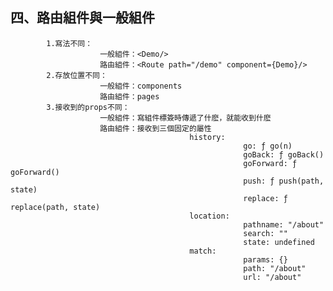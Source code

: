## 四、路由組件與一般組件

    		1.寫法不同：
    					一般組件：<Demo/>
    					路由組件：<Route path="/demo" component={Demo}/>
    		2.存放位置不同：
    					一般組件：components
    					路由組件：pages
    		3.接收到的props不同：
    					一般組件：寫組件標簽時傳遞了什麽，就能收到什麽
    					路由組件：接收到三個固定的屬性
    										history:
    													go: ƒ go(n)
    													goBack: ƒ goBack()
    													goForward: ƒ goForward()
    													push: ƒ push(path, state)
    													replace: ƒ replace(path, state)
    										location:
    													pathname: "/about"
    													search: ""
    													state: undefined
    										match:
    													params: {}
    													path: "/about"
    													url: "/about"
